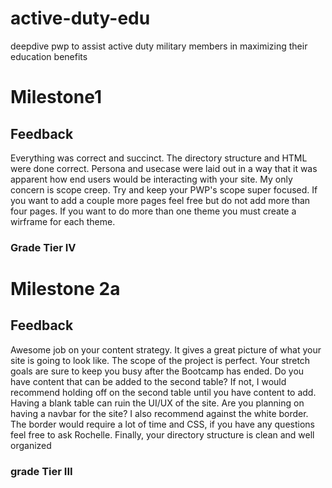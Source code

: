 # active-duty-edu
deepdive pwp to assist active duty military members in maximizing their education benefits

# Milestone1

## Feedback

Everything was correct and succinct. The directory structure and HTML were done correct. Persona and usecase were laid out in a way that it was apparent how end users would be interacting with your site. My only concern is scope creep. Try and keep your PWP's scope super focused. If you want to add a couple more pages feel free but do not add more than four pages. If you want to do more than one theme you must create a wirframe for each theme. 

### Grade Tier IV

# Milestone 2a 

## Feedback 

Awesome job on your content strategy. It gives a great picture of what your site is going to look like. The scope of the project is perfect.  Your stretch goals are sure to keep you busy after the Bootcamp has ended. Do you have content that can be added to the second table?  If not, I would recommend holding off on the second table until you have content to add. Having a blank table can ruin the UI/UX of the site. Are you planning on having a navbar for the site? I also recommend against the white border. The border would require a lot of time and CSS, if you have any questions feel free to ask Rochelle.  Finally, your directory structure is clean and well organized 

### grade Tier III
